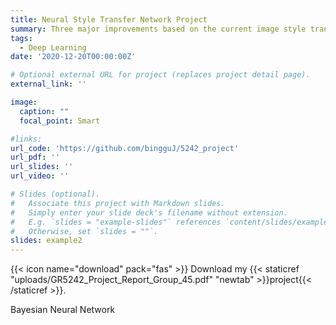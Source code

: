 ```yaml
---
title: Neural Style Transfer Network Project
summary: Three major improvements based on the current image style transfer paper.
tags:
  - Deep Learning
date: '2020-12-20T00:00:00Z'

# Optional external URL for project (replaces project detail page).
external_link: ''

image:
  caption: ""
  focal_point: Smart

#links:
url_code: 'https://github.com/bingguJ/5242_project'
url_pdf: ''
url_slides: ''
url_video: ''

# Slides (optional).
#   Associate this project with Markdown slides.
#   Simply enter your slide deck's filename without extension.
#   E.g. `slides = "example-slides"` references `content/slides/example-slides.md`.
#   Otherwise, set `slides = ""`.
slides: example2
---
```

{{< icon name="download" pack="fas" >}} Download my {{< staticref "uploads/GR5242_Project_Report_Group_45.pdf" "newtab" >}}project{{< /staticref >}}.


Bayesian Neural Network
